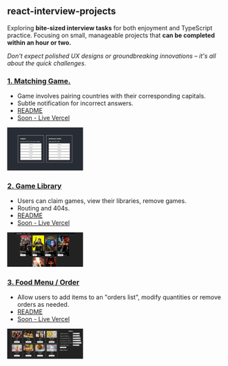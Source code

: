 ## react-interview-projects

Exploring **bite-sized interview tasks** for both enjoyment and TypeScript practice. Focusing on small, manageable projects that **can be completed within an hour or two.**

*Don't expect polished UX designs or groundbreaking innovations – it's all about the quick challenges.*

### <a href="/1-matching-game/">1. Matching Game.</a>
  - Game involves pairing countries with their corresponding capitals.
  - Subtle notification for incorrect answers.
  - <a href="/1-matching-game/README.md">README</a>
  - <a href="/">Soon - Live Vercel</a>
<img src="https://github.com/Bembit/react-interview-projects/blob/main/1.png" width="35%">

### <a href="/2-game-library/"> 2. Game Library </a>
  - Users can claim games, view their libraries, remove games.
  - Routing and 404s.
  - <a href="/2-game-library/README.md">README</a>
  - <a href="/">Soon - Live Vercel</a>
<img src="https://github.com/Bembit/react-interview-projects/blob/main/2.png" width="35%">

### <a href="/3-food-ordering/">3. Food Menu / Order</a>
  - Allow users to add items to an "orders list", modify quantities or remove orders as needed.
  - <a href="/3-food-ordering/README.md">README</a>
  - <a href="/">Soon - Live Vercel</a>
<img src="https://github.com/Bembit/react-interview-projects/blob/main/3.png" width="35%">
